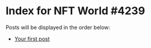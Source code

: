 # Index for NFT World #4239
Posts will be displayed in the order below:

- [Your first post](./001-first.md)


